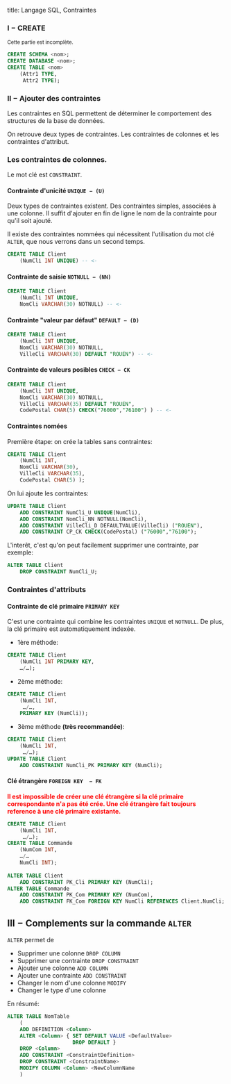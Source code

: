 title: Langage SQL, Contraintes

### I − CREATE

<small>Cette partie est incomplète.</small>

~~~SQL
CREATE SCHEMA <nom>;
CREATE DATABASE <nom>;
CREATE TABLE <nom>
    (Attr1 TYPE,
     Attr2 TYPE);
~~~

### II − Ajouter des contraintes

Les contraintes en SQL permettent de déterminer le comportement des 
structures de la base de données. 

On retrouve deux types de contraintes. Les contraintes de colonnes et les 
contraintes d'attribut. 

### Les contraintes de colonnes.

Le mot clé est `CONSTRAINT`. 

#### Contrainte d'unicité `UNIQUE − (U)`

Deux types de contraintes existent. Des contraintes simples, associées à 
une colonne. Il suffit d'ajouter en fin de ligne le nom de la contrainte 
pour qu'il soit ajouté. 

Il existe des contraintes nommées qui nécessitent l'utilisation du mot clé 
`ALTER`, que nous verrons dans un second temps. 

~~~SQL
CREATE TABLE Client
    (NumCli INT UNIQUE) -- <-
~~~

#### Contrainte de saisie `NOTNULL − (NN)`

~~~SQL
CREATE TABLE Client
    (NumCli INT UNIQUE,
    NomCli VARCHAR(30) NOTNULL) -- <- 
~~~

#### Contrainte "valeur par défaut" `DEFAULT − (D)`

~~~SQL
CREATE TABLE Client
    (NumCli INT UNIQUE,
    NomCli VARCHAR(30) NOTNULL,
    VilleCli VARCHAR(30) DEFAULT "ROUEN") -- <-
~~~

#### Contrainte de valeurs posibles `CHECK − CK`

~~~SQL
CREATE TABLE Client
    (NumCli INT UNIQUE,
    NomCli VARCHAR(30) NOTNULL,
    VilleCli VARCHAR(35) DEFAULT "ROUEN",
    CodePostal CHAR(5) CHECK("76000","76100") ) -- <-
~~~

#### Contraintes nomées

Première étape: on crée la tables sans contraintes: 

~~~SQL
CREATE TABLE Client
    (NumCli INT, 
    NomCli VARCHAR(30), 
    VilleCli VARCHAR(35),
    CodePostal CHAR(5) ); 
~~~

On lui ajoute les contraintes:

~~~SQL
UPDATE TABLE Client
    ADD CONSTRAINT NumCli_U UNIQUE(NumCli),
    ADD CONSTRAINT NomCli_NN NOTNULL(NomCli),
    ADD CONSTRAINT VilleCli_D DEFAULTVALUE(VilleCli) ("ROUEN"),
    ADD CONSTRAINT CP_CK CHECK(CodePostal) ("76000","76100");
~~~

L'interêt, c'est qu'on peut facilement supprimer une contrainte, 
par exemple: 

~~~SQL
ALTER TABLE Client
    DROP CONSTRAINT NumCli_U;
~~~

### Contraintes d'attributs

#### Contrainte de clé primaire `PRIMARY KEY`

C'est une contrainte qui combine les contraintes `UNIQUE` et `NOTNULL`.
De plus, la clé primaire est automatiquement indexée. 

* 1ère méthode: 

~~~SQL
CREATE TABLE Client
    (NumCli INT PRIMARY KEY,
    …/…);
~~~

* 2ème méthode:

~~~SQL
CREATE TABLE Client
    (NumCli INT,
     …/…,
    PRIMARY KEY (NumCli));
~~~

* 3ème méthode **(très recommandée)**:


~~~SQL
CREATE TABLE Client
    (NumCli INT,
     …/…);
UPDATE TABLE Client
    ADD CONSTRAINT NumCli_PK PRIMARY KEY (NumCli);
~~~


#### Clé étrangère `FOREIGN KEY  − FK`



**<span style='color:red;'>Il est impossible de créer une clé étrangère 
si la clé primaire correspondante n'a pas été crée. Une clé étrangère fait 
toujours reference à une clé primaire existante. </span>**

~~~SQL
CREATE TABLE Client
    (NumCli INT,
     …/…);
CREATE TABLE Commande
    (NumCom INT,
    …/…
    NumCli INT);
    
ALTER TABLE Client
    ADD CONSTRAINT PK_Cli PRIMARY KEY (NumCli);
ALTER TABLE Commande
    ADD CONSTRAINT PK_Com PRIMARY KEY (NumCom),
    ADD CONSTRAINT FK_Com FOREIGN KEY NumCli REFERENCES Client.NumCli;
~~~

## III − Complements sur la commande `ALTER`

`ALTER` permet de 

* Supprimer une colonne `DROP COLUMN`
* Supprimer une contrainte `DROP CONSTRAINT`
* Ajouter une colonne `ADD COLUMN`
* Ajouter une contrainte `ADD CONSTRAINT`
* Changer le nom d'une colonne `MODIFY`
* Changer le type d'une colonne

En résumé: 

~~~SQL
ALTER TABLE NomTable
    (
    ADD DEFINITION <Column>
    ALTER <Column> { SET DEFAULT VALUE <DefaultValue>
                     DROP DEFAULT }
    DROP <Column>
    ADD CONSTRAINT <ConstraintDefinition>
    DROP CONSTRAINT <ConstraintName>
    MODIFY COLUMN <Column> <NewColumnName
    )
~~~
